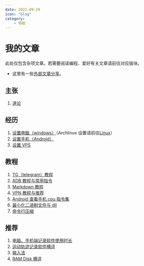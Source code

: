 ```yaml
---
date: 2022-09-29
icon: "blog"
category:
    - 导航
---
```

# 我的文章
此处仅包含杂项文章。若需要阅读编程、爱好有关文章请前往对应版块。
* 这里有一些[外部文章分享](./external.md)。
## 主张
1. [道论](./worldview.md)
## 经历
1. [设置电脑（windows）](./computer_setting.md)（Archlinux 设置请前往[Linux](../coding/linux.md#设置)）
2. [设置手机（Android）](./mobile_setting.md)
3. [设置 VPS](./vps.md)
## 教程
1. [TG（telegram）教程](./telegram.md)
2. [ADB 教程与常用指令](./adb.md)
3. [Markdown 教程](./markdown.md)
4. [VPN 教程与推荐](./vpn.md)
5. [Android 查看手机 cpu 指令集](./Android_ISA.md)
6. [最小化二进制文件与 dll](./minimize_exe.md)
7. [命令行压缩](./cli_compress.md)
## 推荐
1. [电脑、手机端记录软件使用时长](./time_record.md)
2. [运动轨迹记录软件横评](./track_record.md)
3. [输入法](./input_method.md)
4. [RAM Disk 横评](./ramdisk.md)
<!-- 7. [Potplayer 设置](./potplayer_setting.md) -->
